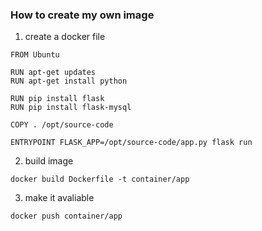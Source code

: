 ### How to create my own image

1. create a docker file

``` docker 
FROM Ubuntu 

RUN apt-get updates
RUN apt-get install python

RUN pip install flask
RUN pip install flask-mysql

COPY . /opt/source-code

ENTRYPOINT FLASK_APP=/opt/source-code/app.py flask run
```


2. build image 
```
docker build Dockerfile -t container/app
```

3. make it avaliable
```
docker push container/app
```


